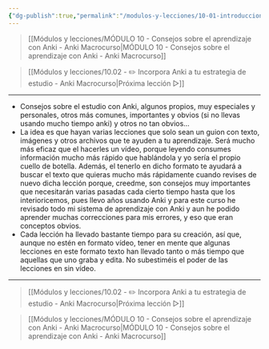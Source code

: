 ```yaml
---
{"dg-publish":true,"permalink":"/modulos-y-lecciones/10-01-introduccion-al-modulo-10-anki-macrocurso/","noteIcon":"","updated":"2024-05-22T20:31:27.529+02:00"}
---
```



> [[Módulos y lecciones/MÓDULO 10 - Consejos sobre el aprendizaje con Anki - Anki Macrocurso\|MÓDULO 10 - Consejos sobre el aprendizaje con Anki - Anki Macrocurso]]

> [[Módulos y lecciones/10.02 - ✏️ Incorpora Anki a tu estrategia de estudio - Anki Macrocurso\|Próxima lección ▷]]

---

- Consejos sobre el estudio con Anki, algunos propios, muy especiales y personales, otros más comunes, importantes y obvios (si no llevas usando mucho tiempo anki) y otros no tan obvios...
- La idea es que hayan varias lecciones que solo sean un guion con texto, imágenes y otros archivos que te ayuden a tu aprendizaje. Será mucho más eficaz que el hacerles un vídeo, porque leyendo consumes información mucho más rápido que hablándola y yo sería el propio cuello de botella. Además, el tenerlo en dicho formato te ayudará a buscar el texto que quieras mucho más rápidamente cuando revises de nuevo dicha lección porque, creedme, son consejos muy importantes que necesitarán varias pasadas cada cierto tiempo hasta que los interioricemos, pues llevo años usando Anki y para este curso he revisado todo mi sistema de aprendizaje con Anki y aun he podido aprender muchas correcciones para mis errores, y eso que eran conceptos obvios.
- Cada lección ha llevado bastante tiempo para su creación, así que, aunque no estén en formato vídeo, tener en mente que algunas lecciones en este formato texto han llevado tanto o más tiempo que aquellas que uno graba y edita. No subestiméis el poder de las lecciones en sin vídeo.

---

> [[Módulos y lecciones/10.02 - ✏️ Incorpora Anki a tu estrategia de estudio - Anki Macrocurso\|Próxima lección ▷]]

> [[Módulos y lecciones/MÓDULO 10 - Consejos sobre el aprendizaje con Anki - Anki Macrocurso\|MÓDULO 10 - Consejos sobre el aprendizaje con Anki - Anki Macrocurso]]